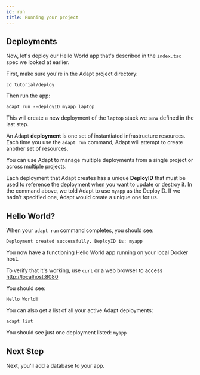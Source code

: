 ```yaml
---
id: run
title: Running your project
---
```

<!-- DOCTOC SKIP -->

## Deployments

Now, let's deploy our Hello World app that's described in the `index.tsx` spec we looked at earlier.

First, make sure you're in the Adapt project directory:
<!-- doctest command -->

```console
cd tutorial/deploy
```

Then run the app:
<!-- doctest command -->

```console
adapt run --deployID myapp laptop
```

This will create a new deployment of the `laptop` stack we saw defined in the last step.

An Adapt **deployment** is one set of instantiated infrastructure resources.
Each time you use the `adapt run` command, Adapt will attempt to create another set of resources.

You can use Adapt to manage multiple deployments from a single project or across multiple projects.

Each deployment that Adapt creates has a unique **DeployID** that must be used to reference the deployment when you want to update or destroy it.
In the command above, we told Adapt to use `myapp` as the DeployID.
If we hadn't specified one, Adapt would create a unique one for us.

## Hello World?

When your `adapt run` command completes, you should see:

```console
Deployment created successfully. DeployID is: myapp
```

You now have a functioning Hello World app running on your local Docker host.

To verify that it's working, use `curl` or a web browser to access [http://localhost:8080](http://localhost:8080)

You should see:

```console
Hello World!
```

You can also get a list of all your active Adapt deployments:
<!-- doctest command -->

```console
adapt list
```

You should see just one deployment listed: `myapp`

## Next Step

Next, you'll add a database to your app.

